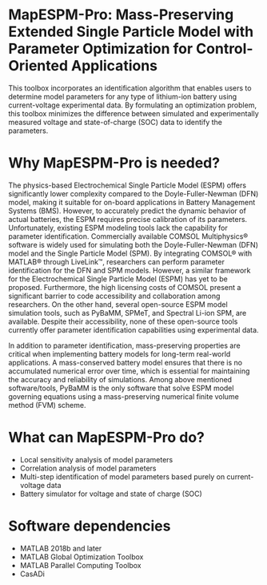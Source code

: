 # MapESPM-Pro: Mass-Preserving Extended Single Particle Model with Parameter Optimization for Control-Oriented Applications
This toolbox incorporates an identification algorithm that enables users to determine model parameters for any type of lithium-ion battery using current-voltage experimental data. By formulating an optimization problem, this toolbox minimizes the difference between simulated and experimentally measured voltage and state-of-charge (SOC) data to identify the parameters.

# Why MapESPM-Pro is needed?
The physics-based Electrochemical Single Particle Model (ESPM) offers significantly lower complexity compared to the Doyle-Fuller-Newman (DFN) model, making it suitable for on-board applications in Battery Management Systems (BMS). However, to accurately predict the dynamic behavior of actual batteries, the ESPM requires precise calibration of its parameters. Unfortunately, existing ESPM modeling tools lack the capability for parameter identification.
Commercially available COMSOL Multiphysics® software is widely used for simulating both the Doyle-Fuller-Newman (DFN) model and the Single Particle Model (SPM). By integrating COMSOL® with MATLAB® through LiveLink™, researchers can perform parameter identification for the DFN and SPM models. However, a similar framework for the Electrochemical Single Particle Model (ESPM) has yet to be proposed. Furthermore, the high licensing costs of COMSOL present a significant barrier to code accessibility and collaboration among researchers. On the other hand, several open-source ESPM model simulation tools, such as PyBaMM, SPMeT, and Spectral Li-ion SPM, are available. Despite their accessibility, none of these open-source tools currently offer parameter identification capabilities using experimental data.

In addition to parameter identification, mass-preserving properties are critical when implementing battery models for long-term real-world applications. A mass-conserved battery model ensures that there is no accumulated numerical error over time, which is essential for maintaining the accuracy and reliability of simulations. Among above mentioned software/tools, PyBaMM is the only software that solve ESPM model governing equations using a mass-preserving numerical finite volume method (FVM) scheme.

# What can MapESPM-Pro do?
- Local sensitivity analysis of model parameters
- Correlation analysis of model parameters
- Multi-step identification of model parameters based purely on current-voltage data
- Battery simulator for voltage and state of charge (SOC)
  
# Software dependencies
- MATLAB 2018b and later
- MATLAB Global Optimization Toolbox
- MATLAB Parallel Computing Toolbox
- CasADi
